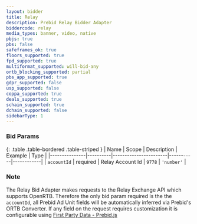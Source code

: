 ```yaml
---
layout: bidder
title: Relay
description: Prebid Relay Bidder Adapter
biddercode: relay
media_types: banner, video, native
pbjs: true
pbs: false
safeframes_ok: true
floors_supported: true
fpd_supported: true
multiformat_supported: will-bid-any
ortb_blocking_supported: partial
pbs_app_supported: true
gdpr_supported: false
usp_supported: false
coppa_supported: true
deals_supported: true
schain_supported: true
dchain_supported: false
sidebarType: 1
---
```


### Bid Params

{: .table .table-bordered .table-striped }
| Name          | Scope    | Description           | Example   | Type       |
|---------------|----------|-----------------------|-----------|------------|
| `accountId`   | required | Relay Account Id      | `9778`    | `'number'` |

### Note

The Relay Bid Adapter makes requests to the Relay Exchange API which supports OpenRTB. 
Therefore the only bid param required is the the `accountId`, all Prebid Ad Unit fields will be automatically inferred via Prebid's ORTB Converter.
If any field on the request requires customization it is configurable using [First Party Data - Prebid.js](https://docs.prebid.org/features/firstPartyData.html#supplying-adunit-specific-data)
